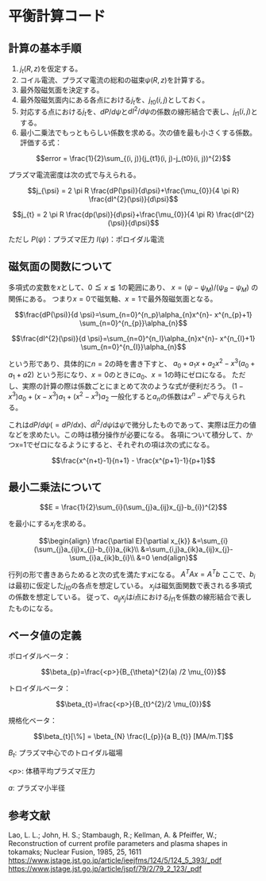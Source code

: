 # 平衡計算コード

## 計算の基本手順

1. $j_{t}(R, z)$を仮定する。
1. コイル電流、プラズマ電流の総和の磁束$\psi(R, z)$を計算する。
1. 最外殻磁気面を決定する。
1. 最外殻磁気面内にある各点における$j_{t}$を、$j_{t0}(i,j)$としておく。
1. 対応する点における$j_{t}$を、$dP/d\psi$と$dI^{2}/d\psi$の係数の線形結合で表し、$j_{t1}(i, j)$とする。
1. 最小二乗法でもっともらしい係数を求める。次の値を最も小さくする係数。
評価する式：

```math
error = \frac{1}{2}\sum_{(i, j)}(j_{t1}(i, j)-j_{t0}(i, j))^{2}
```

プラズマ電流密度は次の式で与えられる。

```math
j_{\psi} = 2 \pi R \frac{dP(\psi)}{d\psi}+\frac{\mu_{0}}{4 \pi R} \frac{dI^{2}(\psi)}{d\psi}
```

```math
j_{t} = 2 \pi R \frac{dp(\psi)}{d\psi}+\frac{\mu_{0}}{4 \pi R} \frac{dI^{2}(\psi)}{d\psi}
```

ただし
$P(\psi)$：プラズマ圧力
$I(\psi)$：ポロイダル電流

## 磁気面の関数について

多項式の変数を$x$として、$0 \leqq x \leqq 1$の範囲にあり、
$x = (\psi-\psi_{M})/(\psi_B-\psi_{M})$
の関係にある。
つまり$x=0$で磁気軸、$x=1$で最外殻磁気面となる。

```math
\frac{dP(\psi)}{d \psi}=\sum_{n=0}^{n_p}\alpha_{n}x^{n}- x^{n_{p}+1} \sum_{n=0}^{n_{p}}\alpha_{n}
```

```math
\frac{dI^{2}(\psi)}{d \psi}=\sum_{n=0}^{n_I}\alpha_{n}x^{n}- x^{n_{I}+1} \sum_{n=0}^{n_{I}}\alpha_{n}
```

という形であり、具体的に$n=2$の時を書き下すと、
$a_{0}+a_{1} x+a_{2}x^{2} -x^{3}(a_{0}+a_{1}+a{2})$
という形になり、$x=0$のときに$a_{0}$、$x=1$の時にゼロになる。
ただし、実際の計算の際は係数ごとにまとめて次のような式が便利だろう。
$(1-x^{3})a_{0}+(x-x^{3})a_{1}+(x^{2}-x^{3})a_{2}$
一般化すると$a_{n}$の係数は$x^{n}-x^{p}$で与えられる。

これは$dP/d\psi(=dP/dx)$、$dI^{2}/d\psi$は$\psi$で微分したものであって、実際は圧力の値などを求めたい。この時は積分操作が必要になる。
各項について積分して、かつx=1でゼロになるようにすると、それぞれの項は次の式になる。

```math
\frac{x^{n+t}-1}{n+1} - \frac{x^{p+1}-1}{p+1}
```

## 最小二乗法について

```math
E = \frac{1}{2}\sum_{i}(\sum_{j}a_{ij}x_{j}-b_{i})^{2}
```

を最小にする$x_{j}$を求める。

```math
\begin{align}
\frac{\partial E}{\partial x_{k}}
&=\sum_{i}(\sum_{j}a_{ij}x_{j}-b_{i})a_{ik}\\
&=\sum_{i,j}a_{ik}a_{ij}x_{j}-\sum_{i}a_{ik}b_{i}\\
&=0
\end{align}
```

行列の形で書きあらためると次の式を満たす$x$になる。
$A^{T}Ax=A^{T}b$
ここで、$b_{i}$は最初に仮定した$j_{t0}$の各点を想定している。
$x_{j}$は磁気面関数で表される多項式の係数を想定している。
従って、$a_{ij}x_{j}$は$i$点における$j_{t1}$を係数の線形結合で表したものになる。

## ベータ値の定義

ポロイダルベータ：

```math
\beta_{p}=\frac{<p>}{B_{\theta}^{2}(a) /2 \mu_{0}}
```

トロイダルベータ：

```math
\beta_{t}=\frac{<p>}{B_{t}^{2}/2 \mu_{0}}
```

規格化ベータ：

```math
\beta_{t}[\%] = \beta_{N} \frac{I_{p}}{a B_{t}} [MA/m.T]
```

$B_{t}$: プラズマ中心でのトロイダル磁場

<$p$>: 体積平均プラズマ圧力

$a$: プラズマ小半径

## 参考文献

Lao, L. L.; John, H. S.; Stambaugh, R.; Kellman, A. & Pfeiffer, W.; Reconstruction of current profile parameters and plasma shapes in tokamaks; Nuclear Fusion, 1985, 25, 1611
https://www.jstage.jst.go.jp/article/ieejfms/124/5/124_5_393/_pdf
https://www.jstage.jst.go.jp/article/jspf/79/2/79_2_123/_pdf